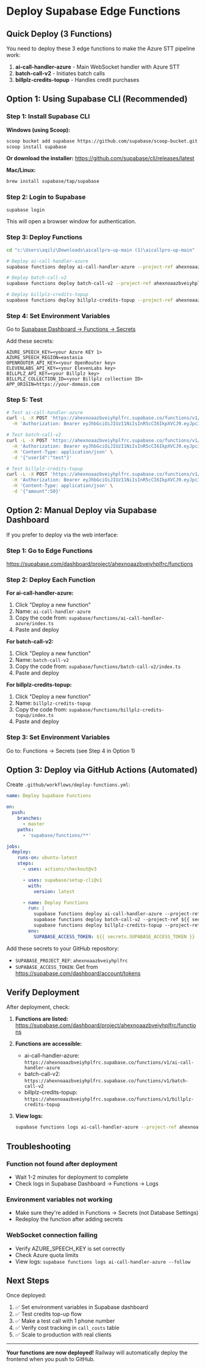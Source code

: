 # Deploy Supabase Edge Functions

## Quick Deploy (3 Functions)

You need to deploy these 3 edge functions to make the Azure STT pipeline work:

1. **ai-call-handler-azure** - Main WebSocket handler with Azure STT
2. **batch-call-v2** - Initiates batch calls
3. **billplz-credits-topup** - Handles credit purchases

## Option 1: Using Supabase CLI (Recommended)

### Step 1: Install Supabase CLI

**Windows (using Scoop):**
```bash
scoop bucket add supabase https://github.com/supabase/scoop-bucket.git
scoop install supabase
```

**Or download the installer:**
https://github.com/supabase/cli/releases/latest

**Mac/Linux:**
```bash
brew install supabase/tap/supabase
```

### Step 2: Login to Supabase
```bash
supabase login
```

This will open a browser window for authentication.

### Step 3: Deploy Functions

```bash
cd "c:\Users\aqilz\Downloads\aicallpro-up-main (1)\aicallpro-up-main"

# Deploy ai-call-handler-azure
supabase functions deploy ai-call-handler-azure --project-ref ahexnoaazbveiyhplfrc

# Deploy batch-call-v2
supabase functions deploy batch-call-v2 --project-ref ahexnoaazbveiyhplfrc

# Deploy billplz-credits-topup
supabase functions deploy billplz-credits-topup --project-ref ahexnoaazbveiyhplfrc
```

### Step 4: Set Environment Variables

Go to [Supabase Dashboard → Functions → Secrets](https://supabase.com/dashboard/project/ahexnoaazbveiyhplfrc/settings/functions)

Add these secrets:
```
AZURE_SPEECH_KEY=<your Azure KEY 1>
AZURE_SPEECH_REGION=eastasia
OPENROUTER_API_KEY=<your OpenRouter key>
ELEVENLABS_API_KEY=<your ElevenLabs key>
BILLPLZ_API_KEY=<your Billplz key>
BILLPLZ_COLLECTION_ID=<your Billplz collection ID>
APP_ORIGIN=https://your-domain.com
```

### Step 5: Test

```bash
# Test ai-call-handler-azure
curl -L -X POST 'https://ahexnoaazbveiyhplfrc.supabase.co/functions/v1/ai-call-handler-azure' \
  -H 'Authorization: Bearer eyJhbGciOiJIUzI1NiIsInR5cCI6IkpXVCJ9.eyJpc3MiOiJzdXBhYmFzZSIsInJlZiI6ImFoZXhub2FhemJ2ZWl5aHBsZnJjIiwicm9sZSI6ImFub24iLCJpYXQiOjE3NjAyNDMwMjIsImV4cCI6MjA3NTgxOTAyMn0.VH_VZsEngYCHZDESJXnQpkGWWQpxSGs0JsdrDfwfLYw'

# Test batch-call-v2
curl -L -X POST 'https://ahexnoaazbveiyhplfrc.supabase.co/functions/v1/batch-call-v2' \
  -H 'Authorization: Bearer eyJhbGciOiJIUzI1NiIsInR5cCI6IkpXVCJ9.eyJpc3MiOiJzdXBhYmFzZSIsInJlZiI6ImFoZXhub2FhemJ2ZWl5aHBsZnJjIiwicm9sZSI6ImFub24iLCJpYXQiOjE3NjAyNDMwMjIsImV4cCI6MjA3NTgxOTAyMn0.VH_VZsEngYCHZDESJXnQpkGWWQpxSGs0JsdrDfwfLYw' \
  -H 'Content-Type: application/json' \
  -d '{"userId":"test"}'

# Test billplz-credits-topup
curl -L -X POST 'https://ahexnoaazbveiyhplfrc.supabase.co/functions/v1/billplz-credits-topup' \
  -H 'Authorization: Bearer eyJhbGciOiJIUzI1NiIsInR5cCI6IkpXVCJ9.eyJpc3MiOiJzdXBhYmFzZSIsInJlZiI6ImFoZXhub2FhemJ2ZWl5aHBsZnJjIiwicm9sZSI6ImFub24iLCJpYXQiOjE3NjAyNDMwMjIsImV4cCI6MjA3NTgxOTAyMn0.VH_VZsEngYCHZDESJXnQpkGWWQpxSGs0JsdrDfwfLYw' \
  -H 'Content-Type: application/json' \
  -d '{"amount":50}'
```

## Option 2: Manual Deploy via Supabase Dashboard

If you prefer to deploy via the web interface:

### Step 1: Go to Edge Functions
https://supabase.com/dashboard/project/ahexnoaazbveiyhplfrc/functions

### Step 2: Deploy Each Function

**For ai-call-handler-azure:**
1. Click "Deploy a new function"
2. Name: `ai-call-handler-azure`
3. Copy the code from: `supabase/functions/ai-call-handler-azure/index.ts`
4. Paste and deploy

**For batch-call-v2:**
1. Click "Deploy a new function"
2. Name: `batch-call-v2`
3. Copy the code from: `supabase/functions/batch-call-v2/index.ts`
4. Paste and deploy

**For billplz-credits-topup:**
1. Click "Deploy a new function"
2. Name: `billplz-credits-topup`
3. Copy the code from: `supabase/functions/billplz-credits-topup/index.ts`
4. Paste and deploy

### Step 3: Set Environment Variables

Go to: Functions → Secrets (see Step 4 in Option 1)

## Option 3: Deploy via GitHub Actions (Automated)

Create `.github/workflows/deploy-functions.yml`:

```yaml
name: Deploy Supabase Functions

on:
  push:
    branches:
      - master
    paths:
      - 'supabase/functions/**'

jobs:
  deploy:
    runs-on: ubuntu-latest
    steps:
      - uses: actions/checkout@v3

      - uses: supabase/setup-cli@v1
        with:
          version: latest

      - name: Deploy Functions
        run: |
          supabase functions deploy ai-call-handler-azure --project-ref ${{ secrets.SUPABASE_PROJECT_REF }}
          supabase functions deploy batch-call-v2 --project-ref ${{ secrets.SUPABASE_PROJECT_REF }}
          supabase functions deploy billplz-credits-topup --project-ref ${{ secrets.SUPABASE_PROJECT_REF }}
        env:
          SUPABASE_ACCESS_TOKEN: ${{ secrets.SUPABASE_ACCESS_TOKEN }}
```

Add these secrets to your GitHub repository:
- `SUPABASE_PROJECT_REF`: `ahexnoaazbveiyhplfrc`
- `SUPABASE_ACCESS_TOKEN`: Get from https://supabase.com/dashboard/account/tokens

## Verify Deployment

After deployment, check:

1. **Functions are listed:**
   https://supabase.com/dashboard/project/ahexnoaazbveiyhplfrc/functions

2. **Functions are accessible:**
   - ai-call-handler-azure: `https://ahexnoaazbveiyhplfrc.supabase.co/functions/v1/ai-call-handler-azure`
   - batch-call-v2: `https://ahexnoaazbveiyhplfrc.supabase.co/functions/v1/batch-call-v2`
   - billplz-credits-topup: `https://ahexnoaazbveiyhplfrc.supabase.co/functions/v1/billplz-credits-topup`

3. **View logs:**
   ```bash
   supabase functions logs ai-call-handler-azure --project-ref ahexnoaazbveiyhplfrc --follow
   ```

## Troubleshooting

### Function not found after deployment
- Wait 1-2 minutes for deployment to complete
- Check logs in Supabase Dashboard → Functions → Logs

### Environment variables not working
- Make sure they're added in Functions → Secrets (not Database Settings)
- Redeploy the function after adding secrets

### WebSocket connection failing
- Verify AZURE_SPEECH_KEY is set correctly
- Check Azure quota limits
- View logs: `supabase functions logs ai-call-handler-azure --follow`

## Next Steps

Once deployed:
1. ✅ Set environment variables in Supabase dashboard
2. ✅ Test credits top-up flow
3. ✅ Make a test call with 1 phone number
4. ✅ Verify cost tracking in `call_costs` table
5. ✅ Scale to production with real clients

---

**Your functions are now deployed!** Railway will automatically deploy the frontend when you push to GitHub.
